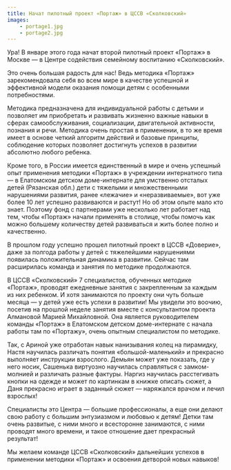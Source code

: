 ```yaml
---
title: Начат пилотный проект «Портаж» в ЦССВ «Сколковский»
images:
    - portage1.jpg
    - portage2.jpg
---
```


Ура! В январе этого года начат второй пилотный проект «Портаж» в Москве — в Центре содействия семейному воспитанию
«Сколковский».

Это очень большая радость для нас! Ведь методика «Портаж» зарекомендовала себя во всем мире в качестве успешной
и эффективной модели оказания помощи детям с особенными потребностями.

<!--more-->
Методика предназначена для индивидуальной работы с детьми и позволяет им приобретать и развивать жизненно важные навыки
в сферах самообслуживания, социализации, двигательной активности, познания и речи. Методика очень простая в применении,
в то же время имеет в основе четкий алгоритм действий и базовые принципы, соблюдение которых позволяет достигнуть
успехов в развитии абсолютно любого ребенка.

Кроме того, в России имеется единственный в мире и очень успешный опыт применения методики «Портаж» в учреждении
интернатного типа — в Елатомском детском доме-интернате для умственно отсталых детей (Рязанская обл.) дети с тяжелыми
и множественными нарушениями развития, ранее «лежачие» и «неразвиваемые», вот уже более 10 лет успешно развиваются
и растут! Но об этом опыте мало кто знает. Поэтому фонд с партнерами уже несколько лет работает над тем, чтобы «Портаж»
начали применять в столице, чтобы помочь как можно большему количеству детей развиваться и жить более полно
и качественно.

В прошлом году успешно прошел пилотный проект в ЦССВ «Доверие», даже за полгода работы у детей с тяжелейшими нарушениями
появилась положительная динамика в развитии. Сейчас там расширилась команда и занятия по методике продолжаются.

В ЦССВ «Сколковский» 7 специалистов, обученных методике «Портаж», проводят ежедневные занятия с закрепленным за каждым
из них ребенком. И хотя занимаются по проекту они чуть больше месяца — у детей уже есть успехи в развитии! Мы увидели
это воочию, посетив на прошлой неделе занятия вместе с консультантом проекта Алмановой Марией Михайловной. Она является
руководителем команды «Портаж» в Елатомском детском доме-интернате с начала работы там по «Портажу», очень опытным
специалистом по методике.

Так, с Ариной уже отработан навык нанизывания колец на пирамидку, Настя научилась различать понятия «большой-маленький»
и прекрасно выполняет инструкции взрослого. Демьян может уже показать, где у него носик, Сашенька виртуозно научилась
справляться с замком-молнией и различать разные фактуры. Наргиз научилась расстегивать кнопки на одежде и может
по картинкам в книжке описать сюжет, а Даня прекрасно играет в заданный сюжет — наряжался врачом и лечил взрослых!

Специалисты это Центра — большие профессионалы, а еще они делают свою работу с большим энтузиазмом и любовью к детям!
Детки там очень развитые, с ними много и всесторонне занимаются, с ними проводят много времени, и такое отношение дает
прекрасный результат!

Мы желаем команде ЦССВ «Сколковский» дальнейших успехов в применении методики «Портаж» и освоения детворой новых
навыков!
